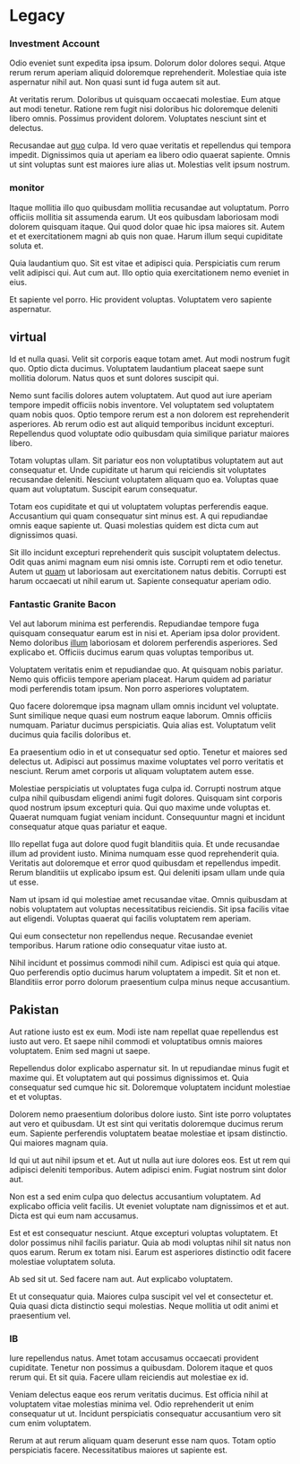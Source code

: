 # Legacy

### Investment Account

Odio eveniet sunt expedita ipsa ipsum. Dolorum dolor dolores sequi. Atque rerum rerum aperiam aliquid doloremque reprehenderit. Molestiae quia iste aspernatur nihil aut. Non quasi sunt id fuga autem sit aut.

At veritatis rerum. Doloribus ut quisquam occaecati molestiae. Eum atque aut modi tenetur. Ratione rem fugit nisi doloribus hic doloremque deleniti libero omnis. Possimus provident dolorem. Voluptates nesciunt sint et delectus.

Recusandae aut [quo](/voluptate/payment_up_sized.md) culpa. Id vero quae veritatis et repellendus qui tempora impedit. Dignissimos quia ut aperiam ea libero odio quaerat sapiente. Omnis ut sint voluptas sunt est maiores iure alias ut. Molestias velit ipsum nostrum.

### monitor

Itaque mollitia illo quo quibusdam mollitia recusandae aut voluptatum. Porro officiis mollitia sit assumenda earum. Ut eos quibusdam laboriosam modi dolorem quisquam itaque. Qui quod dolor quae hic ipsa maiores sit. Autem et et exercitationem magni ab quis non quae. Harum illum sequi cupiditate soluta et.

Quia laudantium quo. Sit est vitae et adipisci quia. Perspiciatis cum rerum velit adipisci qui. Aut cum aut. Illo optio quia exercitationem nemo eveniet in eius.

Et sapiente vel porro. Hic provident voluptas. Voluptatem vero sapiente aspernatur.

## virtual

Id et nulla quasi. Velit sit corporis eaque totam amet. Aut modi nostrum fugit quo. Optio dicta ducimus. Voluptatem laudantium placeat saepe sunt mollitia dolorum. Natus quos et sunt dolores suscipit qui.

Nemo sunt facilis dolores autem voluptatem. Aut quod aut iure aperiam tempore impedit officiis nobis inventore. Vel voluptatem sed voluptatem quam nobis quos. Optio tempore rerum est a non dolorem est reprehenderit asperiores. Ab rerum odio est aut aliquid temporibus incidunt excepturi. Repellendus quod voluptate odio quibusdam quia similique pariatur maiores libero.

Totam voluptas ullam. Sit pariatur eos non voluptatibus voluptatem aut aut consequatur et. Unde cupiditate ut harum qui reiciendis sit voluptates recusandae deleniti. Nesciunt voluptatem aliquam quo ea. Voluptas quae quam aut voluptatum. Suscipit earum consequatur.

Totam eos cupiditate et qui ut voluptatem voluptas perferendis eaque. Accusantium qui quam consequatur sint minus est. A qui repudiandae omnis eaque sapiente ut. Quasi molestias quidem est dicta cum aut dignissimos quasi.

Sit illo incidunt excepturi reprehenderit quis suscipit voluptatem delectus. Odit quas animi magnam eum nisi omnis iste. Corrupti rem et odio tenetur. Autem ut [quam](/earum/et/personal_loan_account.md) ut laboriosam aut exercitationem natus debitis. Corrupti est harum occaecati ut nihil earum ut. Sapiente consequatur aperiam odio.

### Fantastic Granite Bacon

Vel aut laborum minima est perferendis. Repudiandae tempore fuga quisquam consequatur earum est in nisi et. Aperiam ipsa dolor provident. Nemo doloribus [illum](/alias/executive_sms.md) laboriosam et dolorem perferendis asperiores. Sed explicabo et. Officiis ducimus earum quas voluptas temporibus ut.

Voluptatem veritatis enim et repudiandae quo. At quisquam nobis pariatur. Nemo quis officiis tempore aperiam placeat. Harum quidem ad pariatur modi perferendis totam ipsum. Non porro asperiores voluptatem.

Quo facere doloremque ipsa magnam ullam omnis incidunt vel voluptate. Sunt similique neque quasi eum nostrum eaque laborum. Omnis officiis numquam. Pariatur ducimus perspiciatis. Quia alias est. Voluptatum velit ducimus quia facilis doloribus et.

Ea praesentium odio in et ut consequatur sed optio. Tenetur et maiores sed delectus ut. Adipisci aut possimus maxime voluptates vel porro veritatis et nesciunt. Rerum amet corporis ut aliquam voluptatem autem esse.

Molestiae perspiciatis ut voluptates fuga culpa id. Corrupti nostrum atque culpa nihil quibusdam eligendi animi fugit dolores. Quisquam sint corporis quod nostrum ipsum excepturi quia. Qui quo maxime unde voluptas et. Quaerat numquam fugiat veniam incidunt. Consequuntur magni et incidunt consequatur atque quas pariatur et eaque.

Illo repellat fuga aut dolore quod fugit blanditiis quia. Et unde recusandae illum ad provident iusto. Minima numquam esse quod reprehenderit quia. Veritatis aut doloremque et error quod quibusdam et repellendus impedit. Rerum blanditiis ut explicabo ipsum est. Qui deleniti ipsam ullam unde quia ut esse.

Nam ut ipsam id qui molestiae amet recusandae vitae. Omnis quibusdam at nobis voluptatem aut voluptas necessitatibus reiciendis. Sit ipsa facilis vitae aut eligendi. Voluptas quaerat qui facilis voluptatem rem aperiam.

Qui eum consectetur non repellendus neque. Recusandae eveniet temporibus. Harum ratione odio consequatur vitae iusto at.

Nihil incidunt et possimus commodi nihil cum. Adipisci est quia qui atque. Quo perferendis optio ducimus harum voluptatem a impedit. Sit et non et. Blanditiis error porro dolorum praesentium culpa minus neque accusantium.

## Pakistan

Aut ratione iusto est ex eum. Modi iste nam repellat quae repellendus est iusto aut vero. Et saepe nihil commodi et voluptatibus omnis maiores voluptatem. Enim sed magni ut saepe.

Repellendus dolor explicabo aspernatur sit. In ut repudiandae minus fugit et maxime qui. Et voluptatem aut qui possimus dignissimos et. Quia consequatur sed cumque hic sit. Doloremque voluptatem incidunt molestiae et et voluptas.

Dolorem nemo praesentium doloribus dolore iusto. Sint iste porro voluptates aut vero et quibusdam. Ut est sint qui veritatis doloremque ducimus rerum eum. Sapiente perferendis voluptatem beatae molestiae et ipsam distinctio. Qui maiores magnam quia.

Id qui ut aut nihil ipsum et et. Aut ut nulla aut iure dolores eos. Est ut rem qui adipisci deleniti temporibus. Autem adipisci enim. Fugiat nostrum sint dolor aut.

Non est a sed enim culpa quo delectus accusantium voluptatem. Ad explicabo officia velit facilis. Ut eveniet voluptate nam dignissimos et et aut. Dicta est qui eum nam accusamus.

Est et est consequatur nesciunt. Atque excepturi voluptas voluptatem. Et dolor possimus nihil facilis pariatur. Quia ab modi voluptas nihil sit natus non quos earum. Rerum ex totam nisi. Earum est asperiores distinctio odit facere molestiae voluptatem soluta.

Ab sed sit ut. Sed facere nam aut. Aut explicabo voluptatem.

Et ut consequatur quia. Maiores culpa suscipit vel vel et consectetur et. Quia quasi dicta distinctio sequi molestias. Neque mollitia ut odit animi et praesentium vel.

### IB

Iure repellendus natus. Amet totam accusamus occaecati provident cupiditate. Tenetur non possimus a quibusdam. Dolorem itaque et quos rerum qui. Et sit quia. Facere ullam reiciendis aut molestiae ex id.

Veniam delectus eaque eos rerum veritatis ducimus. Est officia nihil at voluptatem vitae molestias minima vel. Odio reprehenderit ut enim consequatur ut ut. Incidunt perspiciatis consequatur accusantium vero sit cum enim voluptatem.

Rerum at aut rerum aliquam quam deserunt esse nam quos. Totam optio perspiciatis facere. Necessitatibus maiores ut sapiente est.
